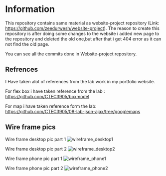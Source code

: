 # Information
This repository contains same material as website-project repository (Link: https://github.com/zeedurwesh/website-project). The reason to create this repository is after doing some changes to the website i added new page to the repository and deleted the old one,but after that i get 404 error as it can not find the old page.

You can see all the commits done in Website-project repository.

## Refrences

I Have taken alot of references from the lab work in my portfolio website.

For flex box i have taken reference from the lab :
https://github.com/CTEC3905/boxmodel

For map i have taken reference form the lab:
https://github.com/CTEC3905/08-lab-json-ajax/tree/googlemaps

## Wire frame pics
Wire frame desktop pic part 1
![wireframe_desktop1](../master/img/wireframe_desktop_1.jpg)

Wire frame desktop pic part 2
![wireframe_desktop2](../master/img/wireframe_desktop_2.jpg)

Wire frame phone pic part 1
![wireframe_phone1](../master/img/wireframe_phone_1.jpg)

Wire frame phone pic part 2
![wireframe_phone2](../master/img/wireframe_phone_2.jpg)

